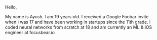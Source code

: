 Hello,

My name is Ayush. I am 19 years old. I received a Google Foobar invite when I was 17 and have been working in startups since the 11th grade. I coded neural networks from scratch at 18 and am currently an ML & iOS engineer at focusbear.io
